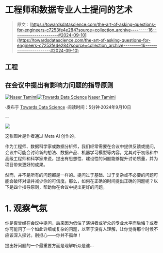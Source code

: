 # 工程师和数据专业人士提问的艺术

> 原文：[https://towardsdatascience.com/the-art-of-asking-questions-for-engineers-c7253fe4e284?source=collection_archive---------16-----------------------#2024-09-10](https://towardsdatascience.com/the-art-of-asking-questions-for-engineers-c7253fe4e284?source=collection_archive---------16-----------------------#2024-09-10)

## 工程

## 在会议中提出有影响力问题的指导原则

[](https://tamimi-naser.medium.com/?source=post_page---byline--c7253fe4e284--------------------------------)[![Naser Tamimi](../Images/8d43c66ea3c0ef9b49c7d33dbc008c28.png)](https://tamimi-naser.medium.com/?source=post_page---byline--c7253fe4e284--------------------------------)[](https://towardsdatascience.com/?source=post_page---byline--c7253fe4e284--------------------------------)[![Towards Data Science](../Images/a6ff2676ffcc0c7aad8aaf1d79379785.png)](https://towardsdatascience.com/?source=post_page---byline--c7253fe4e284--------------------------------) [Naser Tamimi](https://tamimi-naser.medium.com/?source=post_page---byline--c7253fe4e284--------------------------------)

·发布于 [Towards Data Science](https://towardsdatascience.com/?source=post_page---byline--c7253fe4e284--------------------------------) ·阅读时间：5分钟·2024年9月10日

--

![](../Images/376b4e5379c087e3994a182f60e96ba9.png)

这张图片是作者通过 Meta AI 创作的。

作为工程师、数据科学家或数据分析师，我们经常需要在会议中提供反馈或提问，会议中可能会讨论新的想法、数据产品、机器学习模型等内容。尤其对于初级和中高级工程师和科学家来说，提出有思想性、建设性的问题能够提升讨论质量，并为项目带来更好的成果。

然而，并不是所有的问题都是一样的。提问过于基础、过于复杂或不必要的问题可能会破坏对话并减少你的可信度。那么，如何在正确的时间提出正确的问题呢？以下是四个指导原则，帮助你在会议中提出更好的问题。

# 1\. 观察气氛

你是否曾经在会议中提问，后来因为低估了演讲者或听众的专业水平而后悔？或者你可能问了一个如此详细或复杂的问题，以至于没有人理解，让你觉得那个时候不应该深入探讨。别担心——你并不孤单！

提出好问题的一个最重要方面是理解听众是谁…
